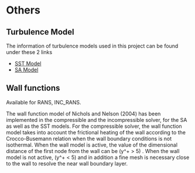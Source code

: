 # Others

## Turbulence Model

The information of turbulence models used in this project can be found under these 2 links

* [SST Model](https://turbmodels.larc.nasa.gov/sst.html)
* [SA Model](https://turbmodels.larc.nasa.gov/spalart.html)
## Wall functions
Available for RANS, INC_RANS.

The wall function model of Nichols and Nelson (2004) has been implemented in the compressible and the incompressible solver, for the SA as well as the SST models. For the compressible solver, the wall function model takes into account the frictional heating of the wall according to the Crocco-Busemann relation when the wall boundary conditions is not isothermal. When the wall model is active, the value of the dimensional distance of the first node from the wall can be \(y^+ > 5\)
. When the wall model is not active, \(y^+ < 5\) and in addition a fine mesh is necessary close to the wall to resolve the near wall boundary layer.